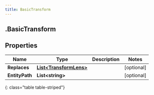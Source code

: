 ```yaml
---
title: BasicTransform
---
```

## .BasicTransform

## Properties

|Name | Type | Description | Notes|
|------------ | ------------- | ------------- | -------------|
| **Replaces** | [**List&lt;TransformLens&gt;**](TransformLens.html) |  | [optional] |
| **EntityPath** | **List&lt;string&gt;** |  | [optional] |
{: class="table table-striped"}


